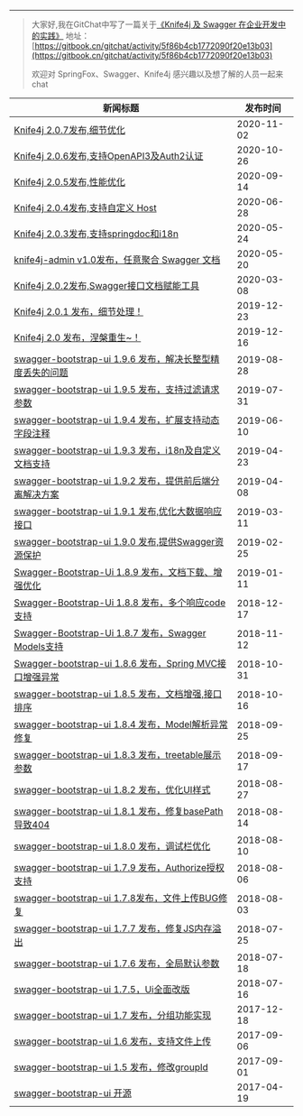 ----
>大家好,我在GitChat中写了一篇关于[《Knife4j 及 Swagger 在企业开发中的实践》](https://gitbook.cn/gitchat/activity/5f86b4cb1772090f20e13b03)
>地址：[https://gitbook.cn/gitchat/activity/5f86b4cb1772090f20e13b03](https://gitbook.cn/gitchat/activity/5f86b4cb1772090f20e13b03)
>
>欢迎对 SpringFox、Swagger、Knife4j 感兴趣以及想了解的人员一起来chat 
>


| 新闻标题                                                     | 发布时间   |
| ------------------------------------------------------------ | ---------- |
| [Knife4j 2.0.7发布,细节优化](https://www.oschina.net/news/119621/knife4j-2-0-7-released) | 2020-11-02 |
| [Knife4j 2.0.6发布,支持OpenAPI3及Auth2认证](https://www.oschina.net/news/119457) | 2020-10-26 |
| [Knife4j 2.0.5发布,性能优化](https://www.oschina.net/news/118621) | 2020-09-14 |
| [Knife4j 2.0.4发布,支持自定义 Host](https://www.oschina.net/news/116766/knife4j-2-0-4-released) | 2020-06-28 |
| [Knife4j 2.0.3发布,支持springdoc和i18n](https://www.oschina.net/news/115921/knife4j-2-0-3-released) | 2020-05-24 |
| [knife4j-admin v1.0发布，任意聚合 Swagger 文档](https://www.oschina.net/news/115814/knife4j-admin-1-0-released) | 2020-05-20 |
| [Knife4j 2.0.2发布,Swagger接口文档赋能工具](https://www.oschina.net/news/113926/knife4j-2-0-2-released) | 2020-03-08 |
| [Knife4j 2.0.1 发布，细节处理！](https://www.oschina.net/news/112264/knife4j-2-0-1-released) | 2019-12-23 |
| [Knife4j 2.0 发布，涅槃重生~！](https://www.oschina.net/news/112095/knife4j-2-0-released) | 2019-12-16 |
| [swagger-bootstrap-ui 1.9.6 发布，解决长整型精度丢失的问题](https://www.oschina.net/news/109441/swagger-bootstrap-ui-1-9-6-released) | 2019-08-28 |
| [swagger-bootstrap-ui 1.9.5 发布，支持过滤请求参数](https://www.oschina.net/news/108673/swagger-bootstrap-ui-1-9-5-released) | 2019-07-31 |
| [swagger-bootstrap-ui 1.9.4 发布，扩展支持动态字段注释](https://www.oschina.net/news/107336/swagger-bootstrap-ui-1-9-4-released) | 2019-06-10 |
| [swagger-bootstrap-ui 1.9.3 发布，i18n及自定义文档支持](https://www.oschina.net/news/106165/swagger-bootstrap-ui-1-9-3-released) | 2019-04-23 |
| [swagger-bootstrap-ui 1.9.2 发布，提供前后端分离解决方案](https://www.oschina.net/news/105744/swagger-bootstrap-ui-1-9-2-released) | 2019-04-08 |
| [swagger-bootstrap-ui 1.9.1 发布,优化大数据响应接口](https://www.oschina.net/news/105067/swagger-bootstrap-ui-1-9-1-released) | 2019-03-11 |
| [swagger-bootstrap-ui 1.9.0 发布,提供Swagger资源保护](https://www.oschina.net/news/104687/swagger-bootstrap-ui-1-9-0-released) | 2019-02-25 |
| [Swagger-Bootstrap-Ui 1.8.9 发布，文档下载、增强优化](https://www.oschina.net/news/103518/swagger-bootstrap-ui-1-8-9-released) | 2019-01-11 |
| [Swagger-Bootstrap-Ui 1.8.8 发布，多个响应code支持](https://www.oschina.net/news/102771/swagger-bootstrap-ui-1-8-8-released) | 2018-12-17 |
| [Swagger-Bootstrap-Ui 1.8.7 发布，Swagger Models支持](https://www.oschina.net/news/101720/swagger-bootstrap-ui-1-8-7-released) | 2018-11-12 |
| [Swagger-bootstrap-ui 1.8.6 发布，Spring MVC接口增强异常](https://www.oschina.net/news/101346/swagger-bootstrap-ui-1-8-6-released) | 2018-10-31 |
| [swagger-bootstrap-ui 1.8.5 发布，文档增强,接口排序](https://www.oschina.net/news/100888/swagger-bootstrap-ui-1-8-5-released) | 2018-10-16 |
| [swagger-bootstrap-ui 1.8.4 发布，Model解析异常修复](https://www.oschina.net/news/100295/swagger-bootstrap-ui-1-8-4-released) | 2018-09-25 |
| [swagger-bootstrap-ui 1.8.3 发布，treetable展示参数](https://www.oschina.net/news/100052/swagger-bootstrap-ui-183-released) | 2018-09-17 |
| [swagger-bootstrap-ui 1.8.2 发布，优化UI样式](https://www.oschina.net/news/99355/swagger-bootstrap-ui-1-8-2-released) | 2018-08-27 |
| [swagger-bootstrap-ui 1.8.1 发布，修复basePath导致404](https://www.oschina.net/news/98955/swagger-bootstrap-ui-1-8-1-released) | 2018-08-14 |
| [swagger-bootstrap-ui 1.8.0 发布，调试栏优化](https://www.oschina.net/news/98840/swagger-bootstrap-ui-1-8-0-released) | 2018-08-10 |
| [swagger-bootstrap-ui 1.7.9 发布，Authorize授权支持](https://www.oschina.net/news/98711/swagger-bootstrap-ui-1-7-9-released) | 2018-08-06 |
| [swagger-bootstrap-ui 1.7.8发布，文件上传BUG修复](https://www.oschina.net/news/98631/swagger-bootstrap-ui-1-7-8-released) | 2018-08-03 |
| [swagger-bootstrap-ui 1.7.7 发布，修复JS内存溢出](https://www.oschina.net/news/98335/swagger-bootstrap-ui-177-released) | 2018-07-25 |
| [swagger-bootstrap-ui 1.7.6 发布，全局默认参数](https://www.oschina.net/news/98128/swagger-bootstrap-ui-176-released) | 2018-07-18 |
| [swagger-bootstrap-ui 1.7.5，Ui全面改版](https://www.oschina.net/news/98042/swagger-bootstrap-ui-1-7-5-released) | 2018-07-16 |
| [swagger-bootstrap-ui 1.7 发布，分组功能实现](https://www.oschina.net/news/91637/swagger-bootstrap-ui-1-7) | 2017-12-18 |
| [swagger-bootstrap-ui 1.6 发布，支持文件上传](https://www.oschina.net/news/88444/swagger-bootstrap-ui-1-6) | 2017-09-06 |
| [swagger-bootstrap-ui 1.5 发布，修改groupId](https://www.oschina.net/news/88285/swagger-bootstrap-ui-1-5) | 2017-09-01 |
| [swagger-bootstrap-ui 开源](https://www.oschina.net/p/swagger-bootstrap-ui) | 2017-04-19 |
 
 
 